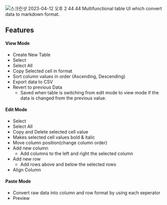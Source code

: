 ![스크린샷 2023-04-12 오후 2 44 44](https://user-images.githubusercontent.com/118745681/232208226-fa198df3-8278-4181-b0c7-ca860dda651d.png)
Multifunctional table UI which convert data to markdown format.

## Features

#### View Mode

- Create New Table
- Select
- Select All
- Copy Selected cell in format
- Sort column values in order (Ascending, Descending)
- Export data to CSV
- Revert to previous Data
  - Saved when table is switching from edit mode to view mode if the data is changed from the previous value.

#### Edit Mode

- Select
- Select All
- Copy and Delete selected cell value
- Makes selected cell values ​​bold & italic
- Move column position(change column order)
- Add new column
  - Add columns to the left and right the selected column
- Add new row
  - Add rows above and below the selected rows
- Align Column

#### Paste Mode

- Convert raw data into column and row format by using each seperator
- Preview
